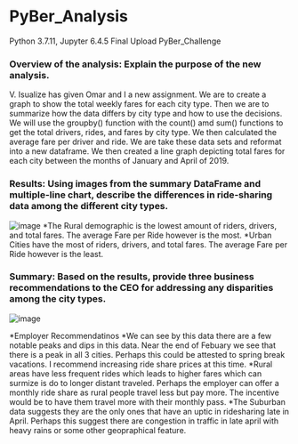 # PyBer_Analysis

Python 3.7.11, Jupyter 6.4.5 Final Upload PyBer_Challenge

### Overview of the analysis: Explain the purpose of the new analysis.
   V. Isualize has given Omar and I a new assignment. We are to create a graph to show the total weekly fares for each city type. Then we are to summarize how the data differs by city type and how to use the decisions. We will use the groupby() function with the count() amd sum() functions to get the total drivers, rides, and fares by city type. We then calculated the average fare per driver and ride. We are take these data sets and reformat into a new dataframe. We then created a line graph depicting total fares for each city between the months of January and April of 2019.

### Results: Using images from the summary DataFrame and multiple-line chart, describe the differences in ride-sharing data among the different city types.

![image](https://user-images.githubusercontent.com/96445453/152727149-ec71fb8b-de45-4084-9c7c-1fd65b1f167c.png)
  *The Rural demographic is the lowest amount of riders, drivers, and total fares. The average Fare per Ride however is the most.
  *Urban Cities have the most of riders, drivers, and total fares. The average Fare per Ride however is the least.

### Summary: Based on the results, provide three business recommendations to the CEO for addressing any disparities among the city types.

![image](https://user-images.githubusercontent.com/96445453/152727525-28229775-5c9e-49d7-84f3-87a9807fac93.png)

*Employer Recommendatinos
  *We can see by this data there are a few notable peaks and dips in this data. Near the end of Febuary we see that there is a peak in all 3 cities. Perhaps this      could be attested to spring break vacations. I recommend increasing ride share prices at this time.
  *Rural areas have less frequent rides which leads to higher fares which can surmize is do to longer distant traveled. Perhaps the employer can offer a monthly ride share as rural people travel less but pay more. The incentive would be to have them travel more with their monthly pass.
  *The Suburban data suggests they are the only ones that have an uptic in ridesharing late in April. Perhaps this suggest there are congestion in traffic in late april with heavy rains or some other geopraphical feature.
